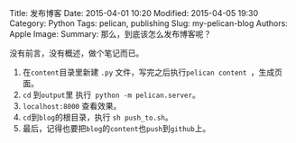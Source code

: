 Title: 发布博客
Date: 2015-04-01 10:20
Modified: 2015-04-05 19:30
Category: Python
Tags: pelican, publishing
Slug: my-pelican-blog
Authors: Apple
Image: 
Summary:
    那么，到底该怎么发布博客呢？

没有前言，没有概述，做个笔记而已。

1. 在`content`目录里新建 `.py` 文件，写完之后执行`pelican content `，生成页面。
2. `cd` 到`output`里 执行` python -m pelican.server`。
3. `localhost:8000` 查看效果。
4. `cd`到`blog`的根目录，执行 `sh push_to.sh`。
5. 最后，记得也要把`blog`的`content`也`push`到`github`上。

